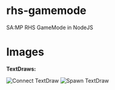 # rhs-gamemode
SA:MP RHS GameMode in NodeJS

# Images

**TextDraws:**

![Connect TextDraw](https://i.imgur.com/tPOduxY.png)
![Spawn TextDraw](https://i.imgur.com/MDa35SA.png)